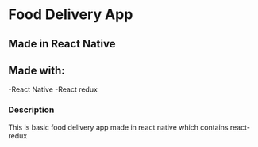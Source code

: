 # Food Delivery App
## Made in React Native
## Made with:
-React Native
-React redux

### Description
This is basic food delivery app made in react native which contains react-redux
